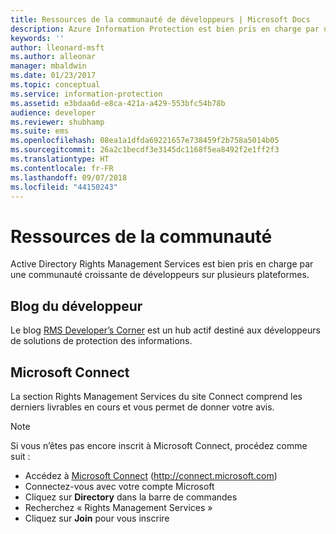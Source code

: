 ```yaml
---
title: Ressources de la communauté de développeurs | Microsoft Docs
description: Azure Information Protection est bien pris en charge par une communauté croissante de développeurs sur plusieurs plates-formes.
keywords: ''
author: lleonard-msft
ms.author: alleonar
manager: mbaldwin
ms.date: 01/23/2017
ms.topic: conceptual
ms.service: information-protection
ms.assetid: e3bdaa6d-e8ca-421a-a429-553bfc54b78b
audience: developer
ms.reviewer: shubhamp
ms.suite: ems
ms.openlocfilehash: 08ea1a1dfda69221657e738459f2b758a5014b05
ms.sourcegitcommit: 26a2c1becdf3e3145dc1168f5ea8492f2e1ff2f3
ms.translationtype: HT
ms.contentlocale: fr-FR
ms.lasthandoff: 09/07/2018
ms.locfileid: "44150243"
---
```

# <a name="community-resources"></a>Ressources de la communauté

Active Directory Rights Management Services est bien pris en charge par une communauté croissante de développeurs sur plusieurs plateformes.

## <a name="developers-blog"></a>Blog du développeur
Le blog [RMS Developer’s Corner](http://blogs.msdn.com/b/rms/) est un hub actif destiné aux développeurs de solutions de protection des informations.

## <a name="microsoft-connect"></a>Microsoft Connect
La section Rights Management Services du site Connect comprend les derniers livrables en cours et vous permet de donner votre avis.

> [!NOTE]
>
>Si vous n’êtes pas encore inscrit à Microsoft Connect, procédez comme suit :
>
>-   Accédez à [Microsoft Connect](http://connect.microsoft.com) (http://connect.microsoft.com)
>-   Connectez-vous avec votre compte Microsoft
>-   Cliquez sur **Directory** dans la barre de commandes
>-   Recherchez « Rights Management Services »
>-   Cliquez sur **Join** pour vous inscrire

